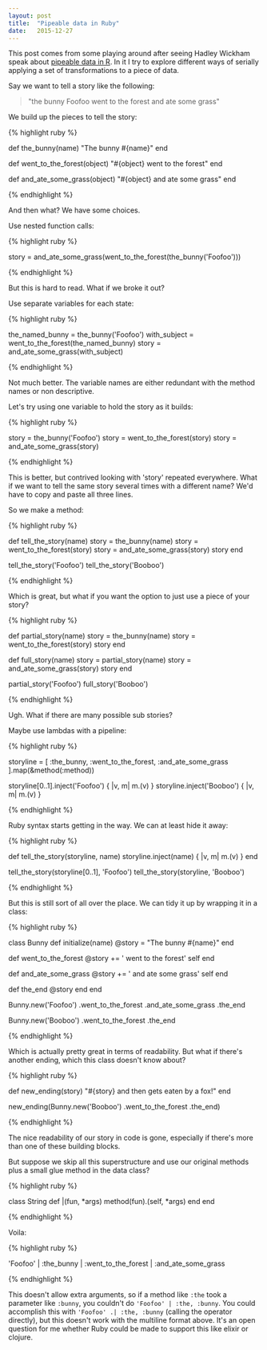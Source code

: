 ```yaml
---
layout: post
title:  "Pipeable data in Ruby"
date:   2015-12-27
---
```


This post comes from some playing around after seeing Hadley Wickham speak about [pipeable data in R](https://speakerdeck.com/hadley/pipelines-for-data-analysis-in-r).  In it I try to explore different ways of serially applying a set of transformations to a piece of data.

Say we want to tell a story like the following:

> "the bunny Foofoo went to the forest and ate some grass"


We build up the pieces to tell the story:

{% highlight ruby %}

def the_bunny(name)
  "The bunny #{name}"
end

def went_to_the_forest(object)
  "#{object} went to the forest"
end

def and_ate_some_grass(object)
  "#{object} and ate some grass"
end

{% endhighlight %}

And then what?  We have some choices.

Use nested function calls:

{% highlight ruby %}

story = and_ate_some_grass(went_to_the_forest(the_bunny('Foofoo')))

{% endhighlight %}

But this is hard to read.  What if we broke it out?

Use separate variables for each state:

{% highlight ruby %}

the_named_bunny = the_bunny('Foofoo')
with_subject = went_to_the_forest(the_named_bunny)
story = and_ate_some_grass(with_subject)

{% endhighlight %}

Not much better. The variable names are either redundant with the
method names or non descriptive.

Let's try using one variable to hold the story as it builds:

{% highlight ruby %}

story = the_bunny('Foofoo')
story = went_to_the_forest(story)
story = and_ate_some_grass(story)

{% endhighlight %}

This is better, but contrived looking with 'story' repeated everywhere. What if we want to tell the same story several times with a different name?  We'd have to copy and paste all three lines.

So we make a method:

{% highlight ruby %}

def tell_the_story(name)
  story = the_bunny(name)
  story = went_to_the_forest(story)
  story = and_ate_some_grass(story)
  story
end

tell_the_story('Foofoo')
tell_the_story('Booboo')

{% endhighlight %}

Which is great, but what if you want the option to just use a piece of your story?

{% highlight ruby %}

def partial_story(name)
  story = the_bunny(name)
  story = went_to_the_forest(story)
  story
end

def full_story(name)
  story = partial_story(name)
  story = and_ate_some_grass(story)
  story
end

partial_story('Foofoo')
full_story('Booboo')

{% endhighlight %}

Ugh.  What if there are many possible sub stories?

Maybe use lambdas with a pipeline:

{% highlight ruby %}

storyline = [
  :the_bunny,
  :went_to_the_forest,
  :and_ate_some_grass
].map(&method(:method))

storyline[0..1].inject('Foofoo') { |v, m| m.(v) }
storyline.inject('Booboo') { |v, m| m.(v) }

{% endhighlight %}

Ruby syntax starts getting in the way.  We can at least hide it away:

{% highlight ruby %}

def tell_the_story(storyline, name)
  storyline.inject(name) { |v, m| m.(v) }
end

tell_the_story(storyline[0..1], 'Foofoo')
tell_the_story(storyline, 'Booboo')

{% endhighlight %}

But this is still sort of all over the place.  We can tidy it up by wrapping it in a class:

{% highlight ruby %}

class Bunny
  def initialize(name)
    @story = "The bunny #{name}"
  end

  def went_to_the_forest
    @story += ' went to the forest'
    self
  end

  def and_ate_some_grass
    @story += ' and ate some grass'
    self
  end

  def the_end
    @story
  end
end

Bunny.new('Foofoo')
  .went_to_the_forest
  .and_ate_some_grass
  .the_end

Bunny.new('Booboo')
  .went_to_the_forest
  .the_end

{% endhighlight %}

Which is actually pretty great in terms of readability.  But what if there's another ending, which this class doesn't know about?

{% highlight ruby %}

def new_ending(story)
  "#{story} and then gets eaten by a fox!"
end

new_ending(Bunny.new('Booboo')
  .went_to_the_forest
  .the_end)

{% endhighlight %}

The nice readability of our story in code is gone, especially if there's more than one of these building blocks.

But suppose we skip all this superstructure and use our original methods plus a small glue method in the data class?

{% highlight ruby %}

class String
  def |(fun, *args)
    method(fun).(self, *args)
  end
end

{% endhighlight %}

Voila:

{% highlight ruby %}

'Foofoo' |
  :the_bunny |
  :went_to_the_forest |
  :and_ate_some_grass

{% endhighlight %}


This doesn't allow extra arguments, so if a method like `:the` took a parameter like `:bunny`, you couldn't do `'Foofoo' | :the, :bunny`.  You could accomplish this with `'Foofoo' .| :the, :bunny` (calling the operator directly), but this doesn't work with the multiline format above.  It's an open question for me whether Ruby could be made to support this like elixir or clojure.